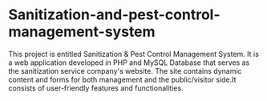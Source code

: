 # Sanitization-and-pest-control-management-system
This project is entitled Sanitization &amp; Pest Control Management System. It is a web application developed in PHP and MySQL Database that serves as the sanitization service company's website. The site contains dynamic content and forms for both management and the public/visitor side.It consists of user-friendly features and functionalities.
